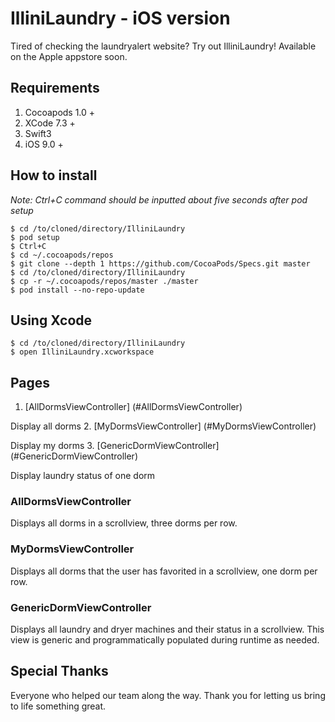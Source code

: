 # IlliniLaundry - iOS version
Tired of checking the laundryalert website? Try out IlliniLaundry!
Available on the Apple appstore soon.
## Requirements

1. Cocoapods 1.0 +
2. XCode 7.3 +
4. Swift3
5. iOS 9.0 +

## How to install
*Note: Ctrl+C command should be inputted about five seconds after pod setup*
``` shell
$ cd /to/cloned/directory/IlliniLaundry
$ pod setup
$ Ctrl+C
$ cd ~/.cocoapods/repos
$ git clone --depth 1 https://github.com/CocoaPods/Specs.git master
$ cd /to/cloned/directory/IlliniLaundry
$ cp -r ~/.cocoapods/repos/master ./master
$ pod install --no-repo-update
```

## Using Xcode

``` shell
$ cd /to/cloned/directory/IlliniLaundry
$ open IlliniLaundry.xcworkspace
```

## Pages

1. [AllDormsViewController] (#AllDormsViewController)

Display all dorms
2. [MyDormsViewController] (#MyDormsViewController)

Display my dorms
3. [GenericDormViewController] (#GenericDormViewController)

Display laundry status of one dorm

### AllDormsViewController
Displays all dorms in a scrollview, three dorms per row.
### MyDormsViewController
Displays all dorms that the user has favorited in a scrollview, one dorm per row.
### GenericDormViewController
Displays all laundry and dryer machines and their status in a scrollview.
This view is generic and programmatically populated during runtime as needed.

## Special Thanks
Everyone who helped our team along the way. Thank you for letting us bring to life something great.
